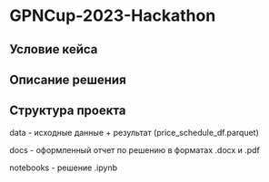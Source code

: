 # GPNCup-2023-Hackathon

## Условие кейса

## Описание решения

## Структура проекта
data - исходные данные + результат (price_schedule_df.parquet)

docs - оформленный отчет по решению в форматах .docx и .pdf

notebooks - решение .ipynb
